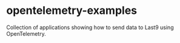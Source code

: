 # opentelemetry-examples
Collection of applications showing how to send data to Last9 using OpenTelemetry.
